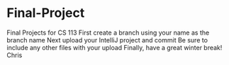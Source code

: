 # Final-Project
Final Projects for CS 113
First create a branch using your name as the branch name
Next upload your IntelliJ project and commit
Be sure to include any other files with your upload
Finally, have a great winter break!
Chris 

